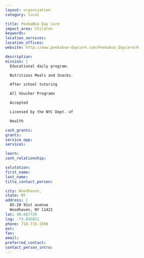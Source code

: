 ```yaml
---
layout: organization
category: local

title: PeekaBoo Day Care
impact_area: Children
keywords: 
location_services: 
location_offices: 
website: http://www.peekaboo-daycare.com/Peekaboo_Daycare/H

description: 
mission: |
  Educational daily program.

  Nutritious Meals and Snacks.

  After school tutoring

  All Voucher Programs

  Accepted

  Licensed by the NYC Dept. of

  Health

cash_grants: 
grants: 
service_opp: 
services: 

learn: 
cont_relationship: 

salutation: 
first_name: 
last_name: 
title_contact_person: 

city: Woodhaven,
state: NY
address: |
  85-20 91st avenue  
  Woodhaven, NY 11421
lat: 40.687729
lng: -73.856651
phone: 718-715-1586
ext: 
fax: 
email: 
preferred_contact: 
contact_person_intro: 
---
```

